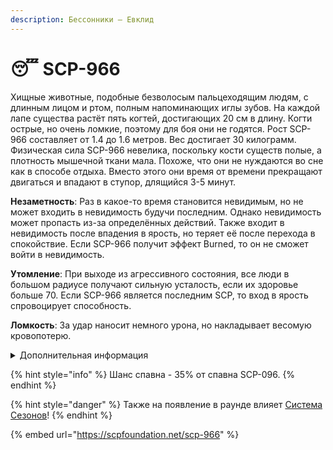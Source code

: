 ```yaml
---
description: Бессонники – Евклид
---
```


# 😴 SCP-966

Хищные животные, подобные безволосым пальцеходящим людям, с длинным лицом и ртом, полным напоминающих иглы зубов. На каждой лапе существа растёт пять когтей, достигающих 20 см в длину. Когти острые, но очень ломкие, поэтому для боя они не годятся. Рост SCP-966 составляет от 1.4 до 1.6 метров. Вес достигает 30 килограмм. Физическая сила SCP-966 невелика, поскольку кости существ полые, а плотность мышечной ткани мала. Похоже, что они не нуждаются во сне как в способе отдыха. Вместо этого они время от времени прекращают двигаться и впадают в ступор, длящийся 3-5 минут.

**Незаметность**: Раз в какое-то время становится невидимым, но не может входить в невидимость будучи последним. Однако невидимость может пропасть из-за определённых действий. Также входит в невидимость после впадения в ярость, но теряет её после перехода в спокойствие. Если SCP-966 получит эффект Burned, то он не сможет войти в невидимость.

**Утомление**: При выходе из агрессивного состояния, все люди в большом радиусе получают сильную усталость, если их здоровье больше 70. Если SCP-966 является последним SCP, то вход в ярость спровоцирует способность.

**Ломкость**: За удар наносит немного урона, но накладывает весомую кровопотерю.

<details>

<summary>Дополнительная информация</summary>

* **Класс**: SCP-096
* **Роль в команде**: Саппорт

</details>

{% hint style="info" %}
Шанс спавна - 35% от спавна SCP-096.
{% endhint %}

{% hint style="danger" %}
Также на появление в раунде влияет [Система Сезонов](../../server-systems/seasons-system/)!
{% endhint %}

{% embed url="https://scpfoundation.net/scp-966" %}
